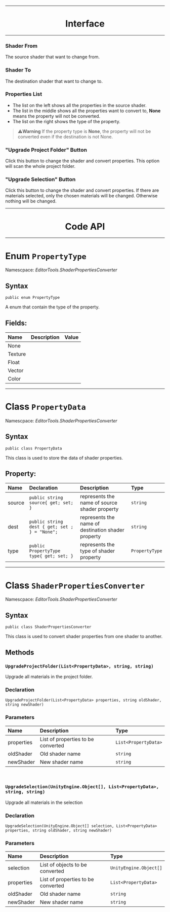 
---
# <center>Interface</center>
---

### Shader From
The source shader that want to change from.

### Shader To
The destination shader that want to change to.

### Properties List
- The list on the left shows all the properties in the source shader.
- The list in the middle shows all the properties want to convert to, **None** means the property will not be converted.
- The list on the right shows the type of the property.

>:warning:**Warning**
> If the property type is **None**, the property will not be converted even if the destination is not None.

### "Upgrade Project Folder" Button
Click this button to change the shader and convert properties. This option will scan the whole project folder.

### "Upgrade Selection" Button
Click this button to change the shader and convert properties. If there are materials selected, only the chosen materials will be changed. Otherwise nothing will be changed.

---

# <center>Code API</center>

---

# Enum `PropertyType`
Namescpace: *EditorTools.ShaderPropertiesConverter*

## **Syntax**
```CSharp
public enum PropertyType
```
A enum that contain the type of the property.

## **Fields:**
| Name    | Description | Value |
| :------ | :---------- | :---- |
| None    |
| Texture |
| Float   |
| Vector  |
| Color   |

---

# Class `PropertyData`
Namescpace: *EditorTools.ShaderPropertiesConverter*

## **Syntax**
```CSharp
public class PropertyData
```
This class is used to store the data of shader properties.

## **Property:**
| Name   | Declaration                                   | Description                                        | Type           |
| :----- | :-------------------------------------------- | :------------------------------------------------- | :------------- |
| source | `public string source{ get; set; }`           | represents the name of source shader property      | `string`       |
| dest   | `public string dest { get; set ; } = "None";` | represents the name of destination shader property | `string`       |
| type   | `public PropertyType type{ get; set; }`       | represents the type of shader property             | `PropertyType` |

---

# Class `ShaderPropertiesConverter`
Namescpace: *EditorTools.ShaderPropertiesConverter*

## **Syntax**
```CSharp
public class ShaderPropertiesConverter
```
This class is used to convert shader properties from one shader to another.

## Methods

### `UpgradeProjectFolder(List<PropertyData>, string, string)`
Upgrade all materials in the project folder.

### **Declaration**
```CSharp
UpgradeProjectFolder(List<PropertyData> properties, string oldShader, string newShader)
```

### **Parameters**
| Name       | Description                        | Type                 |
| :--------- | :--------------------------------- | :------------------- |
| properties | List of properties to be converted | `List<PropertyData>` |
| oldShader  | Old shader name                    | `string`             |
| newShader  | New shader name                    | `string`             |

&nbsp;

### `UpgradeSelection(UnityEngine.Object[], List<PropertyData>, string, string)`
Upgrade all materials in the selection

### **Declaration**
```CSharp
UpgradeSelection(UnityEngine.Object[] selection, List<PropertyData> properties, string oldShader, string newShader)
```

### **Parameters**
| Name       | Description                        | Type                   |
| :--------- | :--------------------------------- | :--------------------- |
| selection  | List of objects to be converted    | `UnityEngine.Object[]` |
| properties | List of properties to be converted | `List<PropertyData>`   |
| oldShader  | Old shader name                    | `string`               |
| newShader  | New shader name                    | `string`               |
